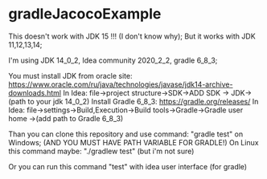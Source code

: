 # gradleJacocoExample

This doesn't  work with JDK 15 !!! (I don't know why); But it works with JDK 11,12,13,14; 

I'm using JDK 14_0_2, Idea community 2020_2_2, gradle 6_8_3;

You must install JDK from oracle site: https://www.oracle.com/ru/java/technologies/javase/jdk14-archive-downloads.html
In Idea: file->project structure->SDK->ADD SDK -> JDK->(path to your jdk 14_0_2)
Install Gradle 6_8_3: https://gradle.org/releases/
In Idea: file->settings->Build,Execution->Build tools->Gradle->Gradle user home ->(add path to Gradle 6_8_3)

Than you can clone this repository and use command: "gradle test" on Windows; (AND YOU MUST HAVE PATH VARIABLE FOR GRADLE!)
On Linux this command maybe: "./gradlew test" (but i'm not sure)

Or you can run this command "test" with idea user interface (for gradle)

